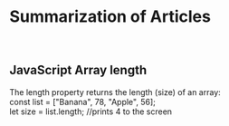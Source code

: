 # Summarization of Articles
<br>

JavaScript Array length
-
The length property returns the length (size) of an array:<br>
const list = ["Banana", 78, "Apple", 56];<br>
let size = list.length; //prints 4 to the screen

